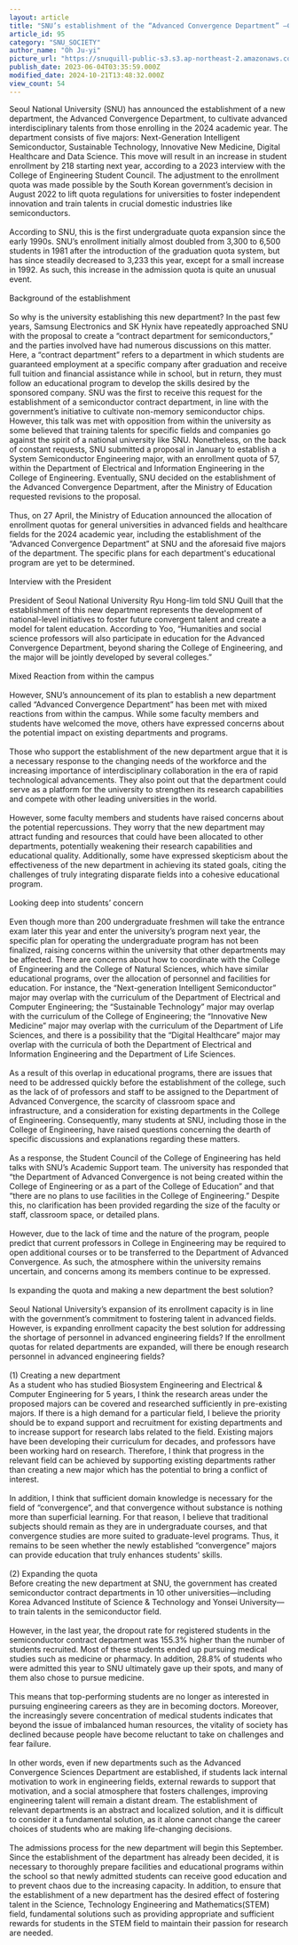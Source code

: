 ```yaml
---
layout: article
title: "SNU’s establishment of the “Advanced Convergence Department” —Concerns within the campus"
article_id: 95
category: "SNU_SOCIETY"
author_name: "Oh Ju-yi"
picture_url: "https://snuquill-public-s3.s3.ap-northeast-2.amazonaws.com/photo/article/07bd7a62-8b91-4aa6-afe7-edd385bbab86.JPG"
publish_date: 2023-06-04T03:35:59.000Z
modified_date: 2024-10-21T13:48:32.000Z
view_count: 54
---
```


Seoul National University (SNU) has announced the establishment of a new department, the Advanced Convergence Department, to cultivate advanced interdisciplinary talents from those enrolling in the 2024 academic year. The department consists of five majors: Next-Generation Intelligent Semiconductor, Sustainable Technology, Innovative New Medicine, Digital Healthcare and Data Science. This move will result in an increase in student enrollment by 218 starting next year, according to a 2023 interview with the College of Engineering Student Council. The adjustment to the enrollment quota was made possible by the South Korean government’s decision in August 2022 to lift quota regulations for universities to foster independent innovation and train talents in crucial domestic industries like semiconductors.<br><br>According to SNU, this is the first undergraduate quota expansion since the early 1990s. SNU’s enrollment initially almost doubled from 3,300 to 6,500 students in 1981 after the introduction of the graduation quota system, but has since steadily decreased to 3,233 this year, except for a small increase in 1992. As such, this increase in the admission quota is quite an unusual event.<br><br>Background of the establishment<br><br>So why is the university establishing this new department? In the past few years, Samsung Electronics and SK Hynix have repeatedly approached SNU with the proposal to create a “contract department for semiconductors,” and the parties involved have had numerous discussions on this matter. Here, a “contract department” refers to a department in which students are guaranteed employment at a specific company after graduation and receive full tuition and financial assistance while in school, but in return, they must follow an educational program to develop the skills desired by the sponsored company. SNU was the first to receive this request for the establishment of a semiconductor contract department, in line with the government’s initiative to cultivate non-memory semiconductor chips. However, this talk was met with opposition from within the university as some believed that training talents for specific fields and companies go against the spirit of a national university like SNU. Nonetheless, on the back of constant requests, SNU submitted a proposal in January to establish a System Semiconductor Engineering major, with an enrollment quota of 57, within the Department of Electrical and Information Engineering in the College of Engineering. Eventually, SNU decided on the establishment of the Advanced Convergence Department, after the Ministry of Education requested revisions to the proposal.<br><br>Thus, on 27 April, the Ministry of Education announced the allocation of enrollment quotas for general universities in advanced fields and healthcare fields for the 2024 academic year, including the establishment of the “Advanced Convergence Department” at SNU and the aforesaid five majors of the department. The specific plans for each department's educational program are yet to be determined.<br><br>Interview with the President<br><br>President of Seoul National University Ryu Hong-lim told SNU Quill that the establishment of this new department represents the development of national-level initiatives to foster future convergent talent and create a model for talent education. According to Yoo, “Humanities and social science professors will also participate in education for the Advanced Convergence Department, beyond sharing the College of Engineering, and the major will be jointly developed by several colleges.”<br><br>Mixed Reaction from within the campus<br><br>However, SNU’s announcement of its plan to establish a new department called “Advanced Convergence Department” has been met with mixed reactions from within the campus. While some faculty members and students have welcomed the move, others have expressed concerns about the potential impact on existing departments and programs.<br><br>Those who support the establishment of the new department argue that it is a necessary response to the changing needs of the workforce and the increasing importance of interdisciplinary collaboration in the era of rapid technological advancements. They also point out that the department could serve as a platform for the university to strengthen its research capabilities and compete with other leading universities in the world.<br><br>However, some faculty members and students have raised concerns about the potential repercussions. They worry that the new department may attract funding and resources that could have been allocated to other departments, potentially weakening their research capabilities and educational quality. Additionally, some have expressed skepticism about the effectiveness of the new department in achieving its stated goals, citing the challenges of truly integrating disparate fields into a cohesive educational program.<br><br>Looking deep into students’ concern<br><br>Even though more than 200 undergraduate freshmen will take the entrance exam later this year and enter the university’s program next year, the specific plan for operating the undergraduate program has not been finalized, raising concerns within the university that other departments may be affected. There are concerns about how to coordinate with the College of Engineering and the College of Natural Sciences, which have similar educational programs, over the allocation of personnel and facilities for education. For instance, the “Next-generation Intelligent Semiconductor” major may overlap with the curriculum of the Department of Electrical and Computer Engineering;  the “Sustainable Technology” major may overlap with the curriculum of the College of Engineering; the “Innovative New Medicine” major may overlap with the curriculum of the Department of Life Sciences, and there is a possibility that the “Digital Healthcare” major may overlap with the curricula of both the Department of Electrical and Information Engineering and the Department of Life Sciences.<br><br>As a result of this overlap in educational programs, there are issues that need to be addressed quickly before the establishment of the college, such as the lack of of professors and staff to be assigned to the Department of Advanced Convergence, the scarcity of classroom space and infrastructure, and a consideration for existing departments in the College of Engineering. Consequently, many students at SNU, including those in the College of Engineering, have raised questions concerning the dearth of specific discussions and explanations regarding these matters.<br><br>As a response, the Student Council of the College of Engineering has held talks with SNU’s Academic Support team. The university has responded that “the Department of Advanced Convergence is not being created within the College of Engineering or as a part of the College of Education” and that “there are no plans to use facilities in the College of Engineering.” Despite this, no clarification has been provided regarding the size of the faculty or staff, classroom space, or detailed plans.<br><br>However, due to the lack of time and the nature of the program, people predict that current professors in College in Engineering may be required to open additional courses or to be transferred to the Department of Advanced Convergence. As such, the atmosphere within the university remains uncertain, and concerns among its members continue to be expressed.<br><br>Is expanding the quota and making a new department the best solution?<br><br>Seoul National University’s expansion of its enrollment capacity is in line with the government’s commitment to fostering talent in advanced fields. However, is expanding enrollment capacity the best solution for addressing the shortage of personnel in advanced engineering fields? If the enrollment quotas for related departments are expanded, will there be enough research personnel in advanced engineering fields?<br><br>(1) Creating a new department<br>As a student who has studied Biosystem Engineering and Electrical & Computer Engineering for 5 years, I think the research areas under the proposed majors can be covered and researched sufficiently in pre-existing majors. If there is a high demand for a particular field, I believe the priority should be to expand support and recruitment for existing departments and to increase support for research labs related to the field. Existing majors have been developing their curriculum for decades, and professors have been working hard on research. Therefore, I think that progress in the relevant field can be achieved by supporting existing departments rather than creating a new major which has the potential to bring a conflict of interest.<br><br>In addition, I think that sufficient domain knowledge is necessary for the field of “convergence”, and that convergence without substance is nothing more than superficial learning. For that reason, I believe that traditional subjects should remain as they are in undergraduate courses, and that convergence studies are more suited to graduate-level programs. Thus, it remains to be seen whether the newly established “convergence” majors can provide education that truly enhances students' skills.<br><br>(2) Expanding the quota<br>Before creating the new department at SNU, the government has created semiconductor contract departments in 10 other universities—including Korea Advanced Institute of Science & Technology and Yonsei University—to train talents in the semiconductor field. <br><br>However, in the last year, the dropout rate for registered students in the semiconductor contract department was 155.3% higher than the number of students recruited. Most of these students ended up pursuing medical studies such as medicine or pharmacy. In addition, 28.8% of students who were admitted this year to SNU ultimately gave up their spots, and many of them also chose to pursue medicine. <br><br>This means that top-performing students are no longer as interested in pursuing engineering careers as they are in becoming doctors. Moreover, the increasingly severe concentration of medical students indicates that beyond the issue of imbalanced human resources, the vitality of society has declined because people have become reluctant to take on challenges and fear failure.<br><br>In other words, even if new departments such as the Advanced Convergence Sciences Department are established, if students lack internal motivation to work in engineering fields, external rewards to support that motivation, and a social atmosphere that fosters challenges, improving engineering talent will remain a distant dream. The establishment of relevant departments is an abstract and localized solution, and it is difficult to consider it a fundamental solution, as it alone cannot change the career choices of students who are making life-changing decisions.<br><br>The admissions process for the new department will begin this September. Since the establishment of the department has already been decided, it is necessary to thoroughly prepare facilities and educational programs within the school so that newly admitted students can receive good education and to prevent chaos due to the increasing capacity. In addition, to ensure that the establishment of a new department has the desired effect of fostering talent in the Science, Technology Engineering and Mathematics(STEM) field, fundamental solutions such as providing appropriate and sufficient rewards for students in the STEM field to maintain their passion for research are needed.<br>
